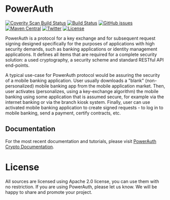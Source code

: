 # PowerAuth

[![Coverity Scan Build Status](https://img.shields.io/coverity/scan/8967.svg)](https://scan.coverity.com/projects/wultra-powerauth-crypto)
[![Build Status](https://travis-ci.org/wultra/powerauth-crypto.svg?branch=master)](https://travis-ci.org/wultra/powerauth-crypto)
[![GitHub issues](https://img.shields.io/github/issues/wultra/powerauth-crypto.svg?maxAge=2592000)](https://github.com/wultra/powerauth-crypto/issues)
[![Maven Central](https://img.shields.io/maven-central/v/io.getlime.security/powerauth-java-crypto.svg?maxAge=2592000)](http://search.maven.org/#search%7Cga%7C1%7Cg%3A%22io.getlime.security%22)
[![Twitter](https://img.shields.io/badge/twitter-@wultra-blue.svg?style=flat)](http://twitter.com/wultra)
[![License](https://img.shields.io/badge/License-Apache%202.0-blue.svg)](./LICENSE.txt)

PowerAuth is a protocol for a key exchange and for subsequent request signing designed specifically for the purposes of applications with high security demands, such as banking applications or identity management applications. It defines all items that are required for a complete security solution: a used cryptography, a security scheme and standard RESTful API end-points.

A typical use-case for PowerAuth protocol would be assuring the security of a mobile banking application. User usually downloads a "blank" (non-personalized) mobile banking app from the mobile application market. Then, user activates (personalizes, using a key-exchange algorithm) the mobile banking using some application that is assumed secure, for example via the internet banking or via the branch kiosk system. Finally, user can use activated mobile banking application to create signed requests - to log in to mobile banking, send a payment, certify contracts, etc.

## Documentation

For the most recent documentation and tutorials, please visit [PowerAuth Crypto Documentation](https://developers.wultra.com/docs/current/powerauth-crypto/).

# License

All sources are licensed using Apache 2.0 license, you can use them with no restriction. If you are using PowerAuth, please let us know. We will be happy to share and promote your project.
